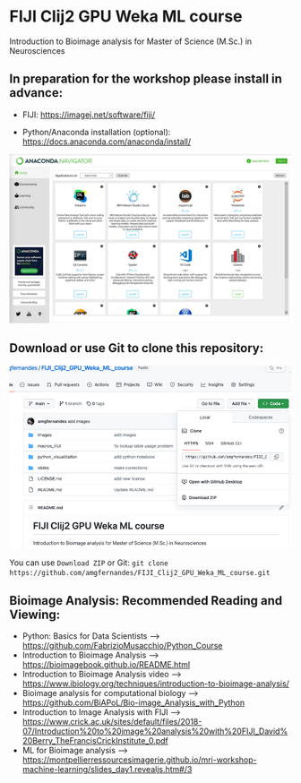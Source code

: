 # FIJI Clij2 GPU Weka ML course


Introduction to Bioimage analysis for Master of Science (M.Sc.) in Neurosciences



## In preparation for the workshop please install in advance:


- FIJI: https://imagej.net/software/fiji/



- Python/Anaconda installation (optional): https://docs.anaconda.com/anaconda/install/

<img src="images/Screenshot_Anaconda.png" alt="Screenshot_Anaconda" width="600"/>

## Download or use Git to clone this repository: 
  
<img src="images/Download_repository.png" alt="Download repository" width="600"/>

You can use `Download ZIP` or Git: `git clone https://github.com/amgfernandes/FIJI_Clij2_GPU_Weka_ML_course.git`


## Bioimage Analysis: Recommended Reading and Viewing:
- Python: Basics for Data Scientists --> https://github.com/FabrizioMusacchio/Python_Course
- Introduction to Bioimage Analysis --> https://bioimagebook.github.io/README.html
- Introduction to Bioimage Analysis video --> https://www.ibiology.org/techniques/introduction-to-bioimage-analysis/
- Bioimage analysis for computational biology --> https://github.com/BiAPoL/Bio-image_Analysis_with_Python
- Introduction to Image Analysis with FIJI --> https://www.crick.ac.uk/sites/default/files/2018-07/Introduction%20to%20image%20analysis%20with%20FIJI_David%20Berry_TheFrancisCrickInstitute_0.pdf
- ML for Bioimage analysis --> https://montpellierressourcesimagerie.github.io/mri-workshop-machine-learning/slides_day1.revealjs.htm#/3
